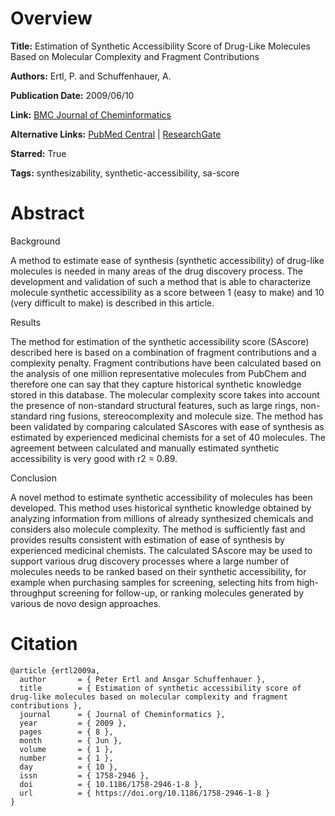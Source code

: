 # Overview
**Title:**
Estimation of Synthetic Accessibility Score of Drug-Like Molecules Based on Molecular Complexity and Fragment Contributions

**Authors:**
Ertl, P. and Schuffenhauer, A.

**Publication Date:**
2009/06/10

**Link:**
[BMC Journal of Cheminformatics](https://jcheminf.biomedcentral.com/articles/10.1186/1758-2946-1-8)

**Alternative Links:**
[PubMed Central](https://pmc.ncbi.nlm.nih.gov/articles/PMC3225829) |
[ResearchGate](https://www.researchgate.net/publication/42344111_Estimation_of_Synthetic_Accessibility_Score_of_Drug-Like_Molecules_Based_on_Molecular_Complexity_and_Fragment_Contributions)

**Starred:**
True

**Tags:**
synthesizability, synthetic-accessibility, sa-score


# Abstract
Background 

A method to estimate ease of synthesis (synthetic accessibility) of drug-like molecules is needed in many areas of the drug discovery process.
The development and validation of such a method that is able to characterize molecule synthetic accessibility as a score between 1 (easy to make) and 10 (very difficult to make) is described in this article. 

Results 

The method for estimation of the synthetic accessibility score (SAscore) described here is based on a combination of fragment contributions and a complexity penalty.
Fragment contributions have been calculated based on the analysis of one million representative molecules from PubChem and therefore one can say that they capture historical synthetic knowledge stored in this database.
The molecular complexity score takes into account the presence of non-standard structural features, such as large rings, non-standard ring fusions, stereocomplexity and molecule size.
The method has been validated by comparing calculated SAscores with ease of synthesis as estimated by experienced medicinal chemists for a set of 40 molecules.
The agreement between calculated and manually estimated synthetic accessibility is very good with r2 = 0.89. 

Conclusion 

A novel method to estimate synthetic accessibility of molecules has been developed.
This method uses historical synthetic knowledge obtained by analyzing information from millions of already synthesized chemicals and considers also molecule complexity.
The method is sufficiently fast and provides results consistent with estimation of ease of synthesis by experienced medicinal chemists.
The calculated SAscore may be used to support various drug discovery processes where a large number of molecules needs to be ranked based on their synthetic accessibility, for example when purchasing samples for screening, selecting hits from high-throughput screening for follow-up, or ranking molecules generated by various de novo design approaches.


# Citation
```
@article {ertl2009a,
  author       = { Peter Ertl and Ansgar Schuffenhauer },
  title        = { Estimation of synthetic accessibility score of drug-like molecules based on molecular complexity and fragment contributions },
  journal      = { Journal of Cheminformatics },
  year         = { 2009 },
  pages        = { 8 },
  month        = { Jun },
  volume       = { 1 },
  number       = { 1 },
  day          = { 10 },
  issn         = { 1758-2946 },
  doi          = { 10.1186/1758-2946-1-8 },
  url          = { https://doi.org/10.1186/1758-2946-1-8 }
}
```
